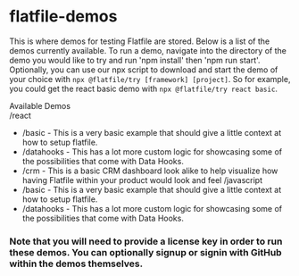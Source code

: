# flatfile-demos
This is where demos for testing Flatfile are stored. Below is a list of the demos currently available. To run a demo, navigate into the directory of the demo you would like to try and run 'npm install' then 'npm run start'. Optionally, you can use our npx script to download and start the demo of your choice with `npx @flatfile/try [framework] [project]`. So for example, you could get the react basic demo with `npx @flatfile/try react basic`.

Available Demos<br/>
/react
  - /basic - This is a very basic example that should give a little context at how to setup flatfile.
  - /datahooks - This has a lot more custom logic for showcasing some of the possibilities that come with Data Hooks.
  - /crm - This is a basic CRM dashboard look alike to help visualize how having Flatfile within your product would look and        feel
/javascript
  - /basic - This is a very basic example that should give a little context at how to setup flatfile.
  - /datahooks - This has a lot more custom logic for showcasing some of the possibilities that come with Data Hooks.
 
 ### Note that you will need to provide a license key in order to run these demos. You can optionally signup or signin with GitHub within the demos themselves. 
